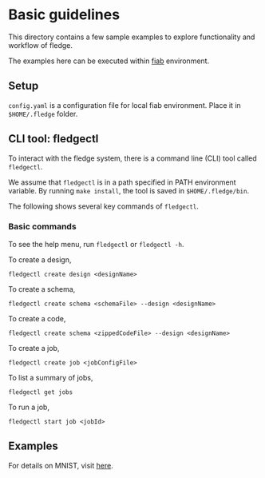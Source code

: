 # Basic guidelines

This directory contains a few sample examples to explore functionality and workflow of fledge.

The examples here can be executed within [fiab](../fiab/README.md) environment.

## Setup
`config.yaml` is a configuration file for local fiab environment. Place it in `$HOME/.fledge` folder.

## CLI tool: fledgectl
To interact with the fledge system, there is a command line (CLI) tool called `fledgectl`.

We assume that `fledgectl` is in a path specified in PATH environment variable.
By running `make install`, the tool is saved in `$HOME/.fledge/bin`.

The following shows several key commands of `fledgectl`.

### Basic commands
To see the help menu, run `fledgectl` or `fledgectl -h`.

To create a design, 
```
fledgectl create design <designName>
```

To create a schema, 
```
fledgectl create schema <schemaFile> --design <designName>
```

To create a code,
```
fledgectl create schema <zippedCodeFile> --design <designName>
```

To create a job,
```
fledgectl create job <jobConfigFile>
```

To list a summary of jobs,
```
fledgectl get jobs
```

To run a job,
```
fledgectl start job <jobId>
```

## Examples

For details on MNIST, visit [here](mnist/README.md).
